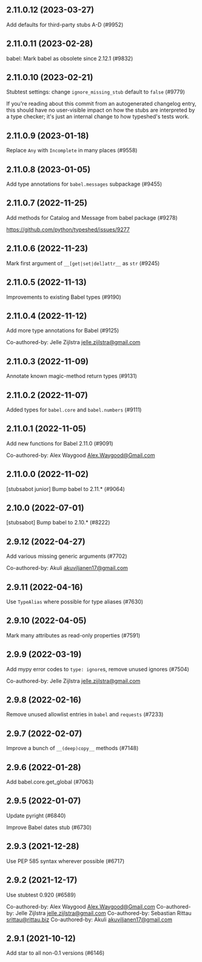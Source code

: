 ## 2.11.0.12 (2023-03-27)

Add defaults for third-party stubs A-D (#9952)

## 2.11.0.11 (2023-02-28)

babel: Mark babel as obsolete since 2.12.1 (#9832)

## 2.11.0.10 (2023-02-21)

Stubtest settings: change `ignore_missing_stub` default to `false` (#9779)

If you're reading about this commit from an autogenerated changelog entry, this should have no user-visible impact on how the stubs are interpreted by a type checker; it's just an internal change to how typeshed's tests work.

## 2.11.0.9 (2023-01-18)

Replace `Any` with `Incomplete` in many places (#9558)

## 2.11.0.8 (2023-01-05)

Add type annotations for `babel.messages` subpackage (#9455)

## 2.11.0.7 (2022-11-25)

Add  methods for Catalog and Message from babel package (#9278)

https://github.com/python/typeshed/issues/9277

## 2.11.0.6 (2022-11-23)

Mark first argument of `__[get|set|del]attr__` as `str` (#9245)

## 2.11.0.5 (2022-11-13)

Improvements to existing Babel types (#9190)

## 2.11.0.4 (2022-11-12)

Add more type annotations for Babel (#9125)

Co-authored-by: Jelle Zijlstra <jelle.zijlstra@gmail.com>

## 2.11.0.3 (2022-11-09)

Annotate known magic-method return types (#9131)

## 2.11.0.2 (2022-11-07)

Added types for `babel.core` and `babel.numbers` (#9111)

## 2.11.0.1 (2022-11-05)

Add new functions for Babel 2.11.0 (#9091)

Co-authored-by: Alex Waygood <Alex.Waygood@Gmail.com>

## 2.11.0.0 (2022-11-02)

[stubsabot junior] Bump babel to 2.11.* (#9064)

## 2.10.0 (2022-07-01)

[stubsabot] Bump babel to 2.10.* (#8222)

## 2.9.12 (2022-04-27)

Add various missing generic arguments (#7702)

Co-authored-by: Akuli <akuviljanen17@gmail.com>

## 2.9.11 (2022-04-16)

Use `TypeAlias` where possible for type aliases (#7630)

## 2.9.10 (2022-04-05)

Mark many attributes as read-only properties (#7591)

## 2.9.9 (2022-03-19)

Add mypy error codes to `type: ignore`s, remove unused ignores (#7504)

Co-authored-by: Jelle Zijlstra <jelle.zijlstra@gmail.com>

## 2.9.8 (2022-02-16)

Remove unused allowlist entries in `babel` and `requests` (#7233)

## 2.9.7 (2022-02-07)

Improve a bunch of `__(deep)copy__` methods (#7148)

## 2.9.6 (2022-01-28)

Add babel.core.get_global (#7063)

## 2.9.5 (2022-01-07)

Update pyright (#6840)

Improve Babel dates stub (#6730)

## 2.9.3 (2021-12-28)

Use PEP 585 syntax wherever possible (#6717)

## 2.9.2 (2021-12-17)

Use stubtest 0.920 (#6589)

Co-authored-by: Alex Waygood <Alex.Waygood@Gmail.com>
Co-authored-by: Jelle Zijlstra <jelle.zijlstra@gmail.com>
Co-authored-by: Sebastian Rittau <srittau@rittau.biz>
Co-authored-by: Akuli <akuviljanen17@gmail.com>

## 2.9.1 (2021-10-12)

Add star to all non-0.1 versions (#6146)

